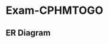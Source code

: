 # Exam-CPHMTOGO

## ER Diagram
[](https://raw.githubusercontent.com/Abed01-lab/prisma-erd/558b12d352529397b425b06d13d0b0c40a6dc983/prisma/ERD.svg)
